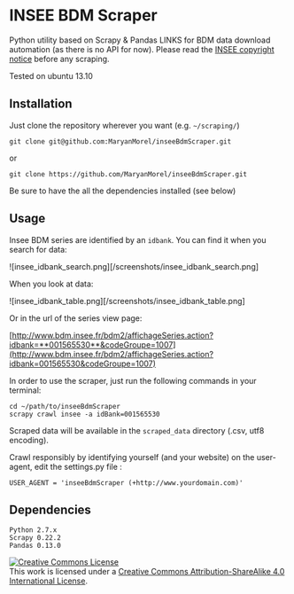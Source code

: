 # INSEE BDM Scraper
Python utility based on Scrapy & Pandas LINKS for BDM data download automation (as there is no API for now). Please read the [INSEE copyright notice](http://www.insee.fr/en/publications-et-services/default.asp?page=copyright.htm) before any scraping.

Tested on ubuntu 13.10

## Installation

Just clone the repository wherever you want (e.g. `~/scraping/`)

	git clone git@github.com:MaryanMorel/inseeBdmScraper.git

or

	git clone https://github.com/MaryanMorel/inseeBdmScraper.git

Be sure to have the all the dependencies installed (see below)

## Usage
Insee BDM series are identified by an `idbank`. You can find it when you search for data:

![insee_idbank_search.png][/screenshots/insee_idbank_search.png]

When you look at data:

![insee_idbank_table.png][/screenshots/insee_idbank_table.png]

Or in the url of the series view page:

[http://www.bdm.insee.fr/bdm2/affichageSeries.action?idbank=**001565530**&codeGroupe=1007](http://www.bdm.insee.fr/bdm2/affichageSeries.action?idbank=001565530&codeGroupe=1007)

In order to use the scraper, just run the following commands in your terminal: 

	cd ~/path/to/inseeBdmScraper
	scrapy crawl insee -a idBank=001565530

Scraped data will be available in the `scraped_data` directory (.csv, utf8 encoding).

Crawl responsibly by identifying yourself (and your website) on the user-agent, edit the settings.py file :

	USER_AGENT = 'inseeBdmScraper (+http://www.yourdomain.com)'

## Dependencies
	Python 2.7.x
	Scrapy 0.22.2
	Pandas 0.13.0




<a rel="license" href="http://creativecommons.org/licenses/by-sa/4.0/deed.en_US"><img alt="Creative Commons License" style="border-width:0" src="http://i.creativecommons.org/l/by-sa/4.0/88x31.png" /></a><br />This work is licensed under a <a rel="license" href="http://creativecommons.org/licenses/by-sa/4.0/deed.en_US">Creative Commons Attribution-ShareAlike 4.0 International License</a>.